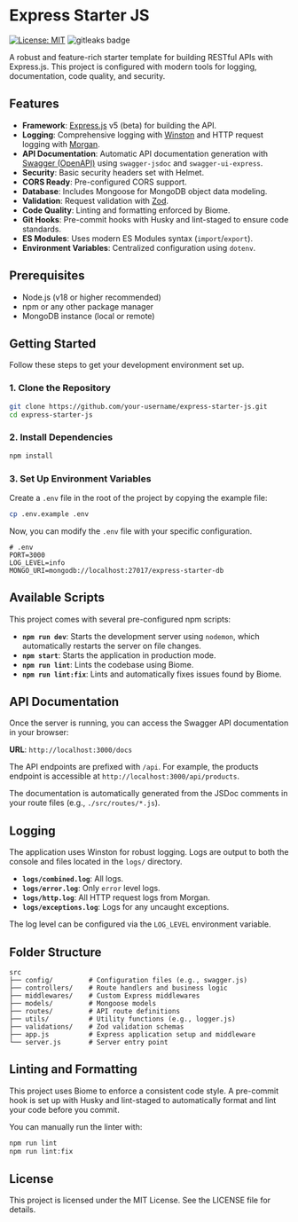 # Express Starter JS

[![License: MIT](https://img.shields.io/badge/License-MIT-yellow.svg)](https://opensource.org/licenses/MIT)
![gitleaks badge](https://img.shields.io/badge/protected%20by-gitleaks-blue)

A robust and feature-rich starter template for building RESTful APIs with Express.js. This project is configured with modern tools for logging, documentation, code quality, and security.

## Features

- **Framework**: [Express.js](https://expressjs.com/) v5 (beta) for building the API.
- **Logging**: Comprehensive logging with [Winston](https://github.com/winstonjs/winston) and HTTP request logging with [Morgan](https://github.com/expressjs/morgan).
- **API Documentation**: Automatic API documentation generation with [Swagger (OpenAPI)](https://swagger.io/) using `swagger-jsdoc` and `swagger-ui-express`.
- **Security**: Basic security headers set with Helmet.
- **CORS Ready**: Pre-configured CORS support.
- **Database**: Includes Mongoose for MongoDB object data modeling.
- **Validation**: Request validation with [Zod](https://zod.dev/).
- **Code Quality**: Linting and formatting enforced by Biome.
- **Git Hooks**: Pre-commit hooks with Husky and lint-staged to ensure code standards.
- **ES Modules**: Uses modern ES Modules syntax (`import`/`export`).
- **Environment Variables**: Centralized configuration using `dotenv`.

## Prerequisites

- Node.js (v18 or higher recommended)
- npm or any other package manager
- MongoDB instance (local or remote)

## Getting Started

Follow these steps to get your development environment set up.

### 1. Clone the Repository

```bash
git clone https://github.com/your-username/express-starter-js.git
cd express-starter-js
```

### 2. Install Dependencies

```bash
npm install
```

### 3. Set Up Environment Variables

Create a `.env` file in the root of the project by copying the example file:

```bash
cp .env.example .env
```

Now, you can modify the `.env` file with your specific configuration.

```env
# .env
PORT=3000
LOG_LEVEL=info
MONGO_URI=mongodb://localhost:27017/express-starter-db
```

## Available Scripts

This project comes with several pre-configured npm scripts:

- **`npm run dev`**: Starts the development server using `nodemon`, which automatically restarts the server on file changes.
- **`npm start`**: Starts the application in production mode.
- **`npm run lint`**: Lints the codebase using Biome.
- **`npm run lint:fix`**: Lints and automatically fixes issues found by Biome.

## API Documentation

Once the server is running, you can access the Swagger API documentation in your browser:

**URL**: `http://localhost:3000/docs`

The API endpoints are prefixed with `/api`. For example, the products endpoint is accessible at `http://localhost:3000/api/products`.

The documentation is automatically generated from the JSDoc comments in your route files (e.g., `./src/routes/*.js`).

## Logging

The application uses Winston for robust logging. Logs are output to both the console and files located in the `logs/` directory.

- **`logs/combined.log`**: All logs.
- **`logs/error.log`**: Only `error` level logs.
- **`logs/http.log`**: All HTTP request logs from Morgan.
- **`logs/exceptions.log`**: Logs for any uncaught exceptions.

The log level can be configured via the `LOG_LEVEL` environment variable.

## Folder Structure

```text
src
├── config/         # Configuration files (e.g., swagger.js)
├── controllers/    # Route handlers and business logic
├── middlewares/    # Custom Express middlewares
├── models/         # Mongoose models
├── routes/         # API route definitions
├── utils/          # Utility functions (e.g., logger.js)
├── validations/    # Zod validation schemas
├── app.js          # Express application setup and middleware
└── server.js       # Server entry point
```

## Linting and Formatting

This project uses Biome to enforce a consistent code style. A pre-commit hook is set up with Husky and lint-staged to automatically format and lint your code before you commit.

You can manually run the linter with:

```bash
npm run lint
npm run lint:fix
```

## License

This project is licensed under the MIT License. See the LICENSE file for details.
